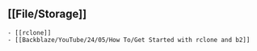 ## [[File/Storage]]
	- [[rclone]]
	- [[Backblaze/YouTube/24/05/How To/Get Started with rclone and b2]]